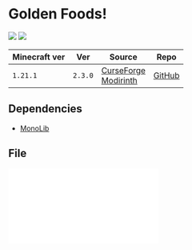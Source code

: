 # Golden Foods!

![](https://www.bisecthosting.com/images/CF/Golden_Foods/BH_GF_header.webp)
![](https://media.forgecdn.net/attachments/864/3/golden-foods-1.jpg)

| Minecraft ver | Ver     | Source                                                                                                                         | Repo                                                         |
| ------------- | ------- | ------------------------------------------------------------------------------------------------------------------------------ | ------------------------------------------------------------ |
| `1.21.1`      | `2.3.0` | [CurseForge](https://www.curseforge.com/minecraft/mc-mods/golden-foods)<br>[Modirinth](https://modrinth.com/mod/golden-foods!) | [GitHub](https://github.com/Cursee-Development/Golden-Foods) |

## Dependencies
- [MonoLib](MonoLib.md)

## File
![golden_foods-merged-1.21-2.3.0](../src/mods/golden_foods-merged-1.21-2.3.0.jar)

